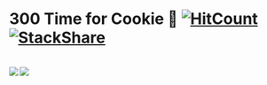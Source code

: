 <!-- ### Hi there 👋 -->
# 300 Time for Cookie 🙂 [![HitCount](http://hits.dwyl.com/aiinkiestism/aiinkiestism.svg)](http://hits.dwyl.com/aiinkiestism/aiinkiestism) [![StackShare](http://img.shields.io/badge/tech-stack-0690fa.svg?style=flat)](https://stackshare.io/aiinkiestism/my-stack)

<!-- [![Gmail](https://hashmimic.com/assets/gmail.svg)]() -->
<!-- [hits]:https://hits.dwyl.com/aiinkiestism/aiinkiestism -->
<!-- [![HitCount](http://hits.dwyl.com/aiinkiestism/aiinkiestism.svg)](http://hits.dwyl.com/aiinkiestism/aiinkiestism) -->

<br>
<a href="https://github.com/anuraghazra/github-readme-stats">
  <img align="left" src="https://github-readme-stats.vercel.app/api?username=aiinkiestism&count_private=true&show_icons=true&theme=radical" />
</a>
<a href="https://github.com/anuraghazra/github-readme-stats">
  <img align="left" src="https://github-readme-stats.vercel.app/api/top-langs/?username=aiinkiestism&hide=html,css&theme=radical" />
</a>

<!--
**aiinkiestism/aiinkiestism** is a ✨ _special_ ✨ repository because its `README.md` (this file) appears on your GitHub profile.

Here are some ideas to get you started:

- 🔭 I’m currently working on ...
- 🌱 I’m currently learning ...
- 👯 I’m looking to collaborate on ...
- 🤔 I’m looking for help with ...
- 💬 Ask me about ...
- 📫 How to reach me: ...
- 😄 Pronouns: ...
- ⚡ Fun fact: ...
-->
